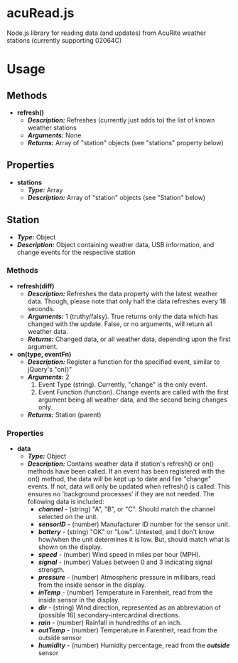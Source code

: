 # acuRead.js
Node.js library for reading data (and updates) from AcuRite weather stations (currently supporting 02064C)

# Usage



## Methods
* **refresh()**
  * ***Description:*** Refreshes (currently just adds to) the list of known weather stations
  * ***Arguments:*** None
  * ***Returns:*** Array of "station" objects (see "stations" property below)

## Properties
* **stations**
  * ***Type:*** Array
  * ***Description:*** Array of "station" objects (see "Station" below)



## Station
* ***Type:*** Object
* ***Description:*** Object containing weather data, USB information, and change events for the respective station

### Methods
* **refresh(diff)**
  * ***Description:*** Refreshes the data property with the latest weather data. Though, please note that only half the data refreshes every 18 seconds.
  * ***Arguments:*** 1 (truthy/falsy). True returns only the data which has changed with the update. False, or no arguments, will return all weather data.
  * ***Returns:*** Changed data, or all weather data, depending upon the first argument.
* **on(type, eventFn)**
  * ***Description:*** Register a function for the specified event, similar to jQuery's "on()"
  * ***Arguments:*** 2
    1. Event Type (string). Currently, "change" is the only event.
    2. Event Function (function). Change events are called with the first argument being all weather data, and the second being changes only.
  * ***Returns:*** Station (parent)

### Properties
* **data**
  * ***Type:*** Object
  * ***Description:*** Contains weather data if station's refresh() or on() methods have been called. If an event has been registered with the on() method, the data will be kept up to date and fire "change" events. If not, data will only be updated when refresh() is called. This ensures no 'background processes' if they are not needed. The following data is included:
    * ***channel*** - (string) "A", "B", or "C". Should match the channel selected on the unit.
    * ***sensorID*** - (number) Manufacturer ID number for the sensor unit.
    * ***battery*** - (string) "OK" or "Low". Untested, and I don't know how/when the unit determines it is low. But, should match what is shown on the display.
    * ***speed*** - (number) Wind speed in miles per hour (MPH).
    * ***signal*** - (number) Values between 0 and 3 indicating signal strength.
    * ***pressure*** - (number) Atmospheric pressure in millibars, read from the inside sensor in the display.
    * ***inTemp*** - (number) Temperature in Farenheit, read from the inside sensor in the display.
    * ***dir*** - (string) Wind direction, represented as an abbreviation of (possible 16) secondary-intercardinal directions.
    * ***rain*** - (number) Rainfall in hundredths of an inch.
    * ***outTemp*** - (number) Temperature in Farenheit, read from the outside sensor
    * ***humidity*** - (number) Humidity percentage, read from the ***outside*** sensor
    